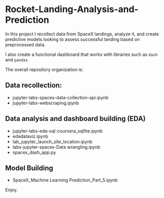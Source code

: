 # Rocket-Landing-Analysis-and-Prediction

In this project I recollect data from SpaceX landings, analyze it, and create predictive models looking to assess successful landing based on preprocessed data. 

 

I also create a functional dashboard that works with libraries such as `dash` and `pandas`. 

 

The overall repository organization is: 

 

## Data recollection: 

- jupyter-labs-spacex-data-collection-api.ipynb 
- jupyter-labs-webscraping.ipynb 

 

## Data analysis and dashboard building (EDA) 

- jupyter-labs-eda-sql-coursera_sqllite.ipynb 
- edadataviz.ipynb 
- lab_jupyter_launch_site_location.ipynb 
- labs-jupyter-spacex-Data wrangling.ipynb 
- spacex_dash_app.py 

## Model Building  

- SpaceX_Machine Learning Prediction_Part_5.ipynb 

Enjoy. 
